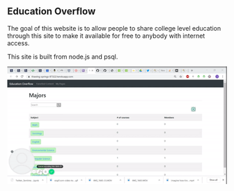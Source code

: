 ## Education Overflow
The goal of this website is to allow people to share college level education through this site to make it available for free to anybody with internet access. 

This site is built from node.js and psql.

![Education overflow Demo](EODemo.gif)
